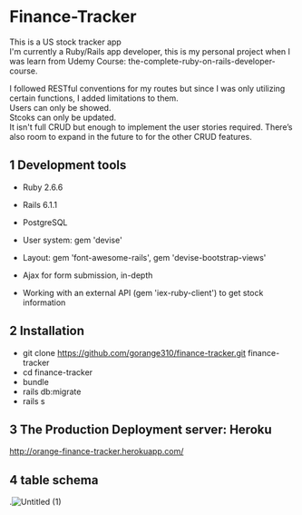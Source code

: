 # Finance-Tracker
This is a US stock tracker app\
I'm currently a Ruby/Rails app developer, this is my personal project when I was learn from Udemy Course: the-complete-ruby-on-rails-developer-course.


I followed RESTful conventions for my routes but since I was only utilizing certain functions, I added limitations to them.\
Users can only be showed.\
Stcoks can only be updated.\
It isn't full CRUD but enough to implement the user stories required. There’s also room to expand in the future to for the other CRUD features.


## 1 Development tools

* Ruby 2.6.6

* Rails 6.1.1

* PostgreSQL

* User system: gem 'devise'

* Layout: gem 'font-awesome-rails', gem 'devise-bootstrap-views'

* Ajax for form submission, in-depth

* Working with an external API (gem 'iex-ruby-client') to get stock information


## 2 Installation

* git clone https://github.com/gorange310/finance-tracker.git finance-tracker
* cd finance-tracker
* bundle
* rails db:migrate
* rails s


## 3 The Production Deployment server: Heroku

  http://orange-finance-tracker.herokuapp.com/
  
  
## 4 table schema
.![Untitled (1)](https://user-images.githubusercontent.com/44969245/106557888-cec03900-655d-11eb-9f42-60594fa029e2.png)
